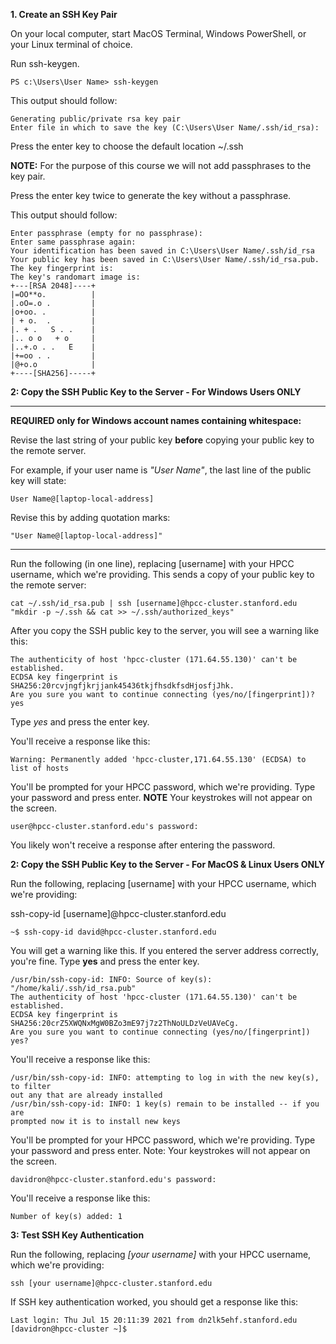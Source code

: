 **1. Create an SSH Key Pair**

On your local computer, start MacOS Terminal, Windows PowerShell, or your Linux terminal of choice.

Run ssh-keygen.

```
PS c:\Users\User Name> ssh-keygen
```

This output should follow:

```
Generating public/private rsa key pair
Enter file in which to save the key (C:\Users\User Name/.ssh/id_rsa):
```

Press the enter key to choose the default location ~/.ssh

**NOTE:** For the purpose of this course we will not add passphrases to the key pair.

Press the enter key twice to generate the key without a passphrase.

This output should follow:

```
Enter passphrase (empty for no passphrase): 
Enter same passphrase again: 
Your identification has been saved in C:\Users\User Name/.ssh/id_rsa
Your public key has been saved in C:\Users\User Name/.ssh/id_rsa.pub.
The key fingerprint is:
The key's randomart image is:
+---[RSA 2048]----+
|=OO**o.          |
|.oO=.o .         |
|o+oo. .          |
| + o.  .         |
|. + .   S . .    |
|.. o o   + o     |
|..+.o . .   E    |
|+=oo . .         |
|@+o.o            |
+----[SHA256]-----+
```

**2: Copy the SSH Public Key to the Server - For Windows Users ONLY**

----

**REQUIRED only for Windows account names containing whitespace:**

Revise the last string of your public key **before** copying your public key to the remote server.

For example, if your user name is _"User Name"_, the last line of the public key will state:
```
User Name@[laptop-local-address]
```
Revise this by adding quotation marks:
```
"User Name@[laptop-local-address]"
```

----

Run the following (in one line), replacing [username] with your HPCC username, which we're providing. This sends a copy of your public key to the remote server:

```
cat ~/.ssh/id_rsa.pub | ssh [username]@hpcc-cluster.stanford.edu "mkdir -p ~/.ssh && cat >> ~/.ssh/authorized_keys"
```

After you copy the SSH public key to the server, you will see a warning like this:
```
The authenticity of host 'hpcc-cluster (171.64.55.130)' can't be established.
ECDSA key fingerprint is SHA256:20rcvjngfjkrjjank45436tkjfhsdkfsdHjosfjJhk.
Are you sure you want to continue connecting (yes/no/[fingerprint])? yes
```

Type _yes_ and press the enter key.

You'll receive a response like this:
```
Warning: Permanently added 'hpcc-cluster,171.64.55.130' (ECDSA) to list of hosts
```

You'll be prompted for your HPCC password, which we're providing.
Type your password and press enter.
**NOTE** Your keystrokes will not appear on the screen.
```
user@hpcc-cluster.stanford.edu's password:
```

You likely won't receive a response after entering the password.

**2: Copy the SSH Public Key to the Server - For MacOS & Linux Users ONLY**

Run the following, replacing [username] with your HPCC username, which we're providing:

ssh-copy-id [username]@hpcc-cluster.stanford.edu
```
~$ ssh-copy-id david@hpcc-cluster.stanford.edu
```

You will get a warning like this. If you entered the server address correctly, you're fine.
Type **yes** and press the enter key.

```
/usr/bin/ssh-copy-id: INFO: Source of key(s): "/home/kali/.ssh/id_rsa.pub"
The authenticity of host 'hpcc-cluster (171.64.55.130)' can't be established.
ECDSA key fingerprint is SHA256:20crZ5XWQNxMgW0BZo3mE97j7z2ThNoULDzVeUAVeCg.
Are you sure you want to continue connecting (yes/no/[fingerprint]) yes?
```

You'll receive a response like this:
```
/usr/bin/ssh-copy-id: INFO: attempting to log in with the new key(s), to filter
out any that are already installed
/usr/bin/ssh-copy-id: INFO: 1 key(s) remain to be installed -- if you are
prompted now it is to install new keys
```

You'll be prompted for your HPCC password, which we're providing.
Type your password and press enter.
Note: Your keystrokes will not appear on the screen.
```
davidron@hpcc-cluster.stanford.edu's password:
```

You'll receive a response like this:
```
Number of key(s) added: 1
```

**3: Test SSH Key Authentication**

Run the following, replacing _[your username]_ with your HPCC username, which we're providing:

```
ssh [your username]@hpcc-cluster.stanford.edu
```

If SSH key authentication worked, you should get a response like this:
```
Last login: Thu Jul 15 20:11:39 2021 from dn2lk5ehf.stanford.edu
[davidron@hpcc-cluster ~]$
```
